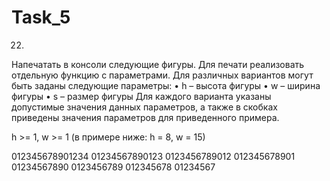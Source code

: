 # Task_5

22.	

Напечатать в консоли следующие фигуры.
Для печати реализовать отдельную функцию с параметрами.
Для различных вариантов могут быть заданы следующие параметры:
•	h – высота фигуры
•	w – ширина фигуры
•	s – размер фигуры
Для каждого варианта указаны допустимые значения данных параметров, 
а также в скобках приведены значения параметров для приведенного примера.

h >= 1, w >= 1 (в примере ниже: h = 8, w = 15)

012345678901234
 01234567890123
  0123456789012
   012345678901
    01234567890
     0123456789
      012345678
       01234567
